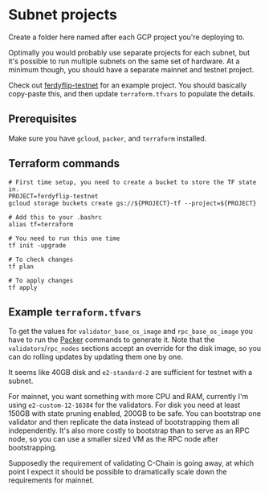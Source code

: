 # Subnet projects

Create a folder here named after each GCP project you're deploying to.

Optimally you would probably use separate projects for each subnet, but it's possible to run multiple subnets on the
same set of hardware. At a minimum though, you should have a separate mainnet and testnet project.

Check out [ferdyflip-testnet](ferdyflip-testnet) for an example project. You should basically copy-paste this, and then
update `terraform.tfvars` to populate the details.

## Prerequisites 

Make sure you have `gcloud`, `packer`, and `terraform` installed.

## Terraform commands

```
# First time setup, you need to create a bucket to store the TF state in.
PROJECT=ferdyflip-testnet
gcloud storage buckets create gs://${PROJECT}-tf --project=${PROJECT}

# Add this to your .bashrc
alias tf=terraform

# You need to run this one time
tf init -upgrade

# To check changes
tf plan

# To apply changes
tf apply
```

## Example `terraform.tfvars`

To get the values for `validator_base_os_image` and `rpc_base_os_image` you have to run the
[Packer](../../packer/node) commands to generate it. Note that the `validators`/`rpc_nodes` sections accept an override
for the disk image, so you can do rolling updates by updating them one by one.

It seems like 40GB disk and `e2-standard-2` are sufficient for testnet with a subnet.

For mainnet, you want something with more CPU and RAM, currently I'm using `e2-custom-12-16384` for the validators. For
disk you need at least 150GB with state pruning enabled, 200GB to be safe. You  can bootstrap one validator and then
replicate the data instead of bootstrapping them all independently. It's also more  costly to bootstrap than to serve as
an RPC node, so you can use a smaller sized VM as the RPC node after bootstrapping.

Supposedly the requirement of validating C-Chain is going away, at which point I expect it should be possible to
dramatically scale down the requirements for mainnet.
